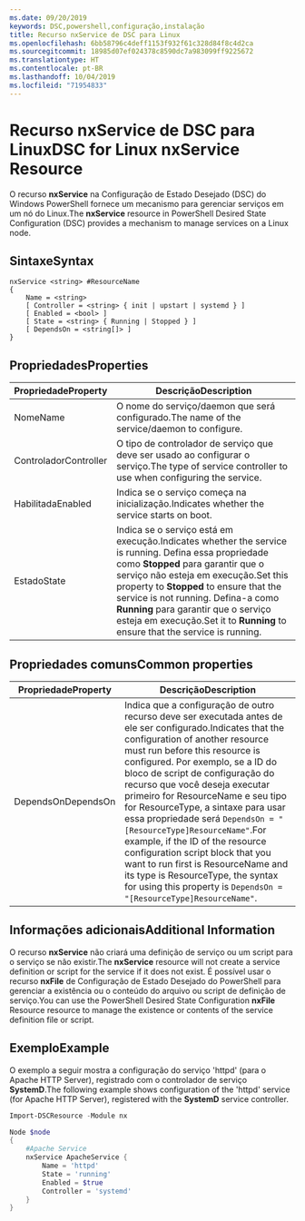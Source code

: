 ```yaml
---
ms.date: 09/20/2019
keywords: DSC,powershell,configuração,instalação
title: Recurso nxService de DSC para Linux
ms.openlocfilehash: 6bb58796c4deff1153f932f61c328d84f8c4d2ca
ms.sourcegitcommit: 18985d07ef024378c8590dc7a983099ff9225672
ms.translationtype: HT
ms.contentlocale: pt-BR
ms.lasthandoff: 10/04/2019
ms.locfileid: "71954833"
---
```

# <a name="dsc-for-linux-nxservice-resource"></a><span data-ttu-id="54b39-103">Recurso nxService de DSC para Linux</span><span class="sxs-lookup"><span data-stu-id="54b39-103">DSC for Linux nxService Resource</span></span>

<span data-ttu-id="54b39-104">O recurso **nxService** na Configuração de Estado Desejado (DSC) do Windows PowerShell fornece um mecanismo para gerenciar serviços em um nó do Linux.</span><span class="sxs-lookup"><span data-stu-id="54b39-104">The **nxService** resource in PowerShell Desired State Configuration (DSC) provides a mechanism to manage services on a Linux node.</span></span>

## <a name="syntax"></a><span data-ttu-id="54b39-105">Sintaxe</span><span class="sxs-lookup"><span data-stu-id="54b39-105">Syntax</span></span>

```Syntax
nxService <string> #ResourceName
{
    Name = <string>
    [ Controller = <string> { init | upstart | systemd } ]
    [ Enabled = <bool> ]
    [ State = <string> { Running | Stopped } ]
    [ DependsOn = <string[]> ]
}
```

## <a name="properties"></a><span data-ttu-id="54b39-106">Propriedades</span><span class="sxs-lookup"><span data-stu-id="54b39-106">Properties</span></span>

|<span data-ttu-id="54b39-107">Propriedade</span><span class="sxs-lookup"><span data-stu-id="54b39-107">Property</span></span> |<span data-ttu-id="54b39-108">Descrição</span><span class="sxs-lookup"><span data-stu-id="54b39-108">Description</span></span> |
|---|---|
|<span data-ttu-id="54b39-109">Nome</span><span class="sxs-lookup"><span data-stu-id="54b39-109">Name</span></span> |<span data-ttu-id="54b39-110">O nome do serviço/daemon que será configurado.</span><span class="sxs-lookup"><span data-stu-id="54b39-110">The name of the service/daemon to configure.</span></span> |
|<span data-ttu-id="54b39-111">Controlador</span><span class="sxs-lookup"><span data-stu-id="54b39-111">Controller</span></span> |<span data-ttu-id="54b39-112">O tipo de controlador de serviço que deve ser usado ao configurar o serviço.</span><span class="sxs-lookup"><span data-stu-id="54b39-112">The type of service controller to use when configuring the service.</span></span> |
|<span data-ttu-id="54b39-113">Habilitada</span><span class="sxs-lookup"><span data-stu-id="54b39-113">Enabled</span></span> |<span data-ttu-id="54b39-114">Indica se o serviço começa na inicialização.</span><span class="sxs-lookup"><span data-stu-id="54b39-114">Indicates whether the service starts on boot.</span></span> |
|<span data-ttu-id="54b39-115">Estado</span><span class="sxs-lookup"><span data-stu-id="54b39-115">State</span></span> |<span data-ttu-id="54b39-116">Indica se o serviço está em execução.</span><span class="sxs-lookup"><span data-stu-id="54b39-116">Indicates whether the service is running.</span></span> <span data-ttu-id="54b39-117">Defina essa propriedade como **Stopped** para garantir que o serviço não esteja em execução.</span><span class="sxs-lookup"><span data-stu-id="54b39-117">Set this property to **Stopped** to ensure that the service is not running.</span></span> <span data-ttu-id="54b39-118">Defina-a como **Running** para garantir que o serviço esteja em execução.</span><span class="sxs-lookup"><span data-stu-id="54b39-118">Set it to **Running** to ensure that the service is running.</span></span> |

## <a name="common-properties"></a><span data-ttu-id="54b39-119">Propriedades comuns</span><span class="sxs-lookup"><span data-stu-id="54b39-119">Common properties</span></span>

|<span data-ttu-id="54b39-120">Propriedade</span><span class="sxs-lookup"><span data-stu-id="54b39-120">Property</span></span> |<span data-ttu-id="54b39-121">Descrição</span><span class="sxs-lookup"><span data-stu-id="54b39-121">Description</span></span> |
|---|---|
|<span data-ttu-id="54b39-122">DependsOn</span><span class="sxs-lookup"><span data-stu-id="54b39-122">DependsOn</span></span> |<span data-ttu-id="54b39-123">Indica que a configuração de outro recurso deve ser executada antes de ele ser configurado.</span><span class="sxs-lookup"><span data-stu-id="54b39-123">Indicates that the configuration of another resource must run before this resource is configured.</span></span> <span data-ttu-id="54b39-124">Por exemplo, se a ID do bloco de script de configuração do recurso que você deseja executar primeiro for ResourceName e seu tipo for ResourceType, a sintaxe para usar essa propriedade será `DependsOn = "[ResourceType]ResourceName"`.</span><span class="sxs-lookup"><span data-stu-id="54b39-124">For example, if the ID of the resource configuration script block that you want to run first is ResourceName and its type is ResourceType, the syntax for using this property is `DependsOn = "[ResourceType]ResourceName"`.</span></span> |

## <a name="additional-information"></a><span data-ttu-id="54b39-125">Informações adicionais</span><span class="sxs-lookup"><span data-stu-id="54b39-125">Additional Information</span></span>

<span data-ttu-id="54b39-126">O recurso **nxService** não criará uma definição de serviço ou um script para o serviço se não existir.</span><span class="sxs-lookup"><span data-stu-id="54b39-126">The **nxService** resource will not create a service definition or script for the service if it does not exist.</span></span> <span data-ttu-id="54b39-127">É possível usar o recurso **nxFile** de Configuração de Estado Desejado do PowerShell para gerenciar a existência ou o conteúdo do arquivo ou script de definição de serviço.</span><span class="sxs-lookup"><span data-stu-id="54b39-127">You can use the PowerShell Desired State Configuration **nxFile** Resource resource to manage the existence or contents of the service definition file or script.</span></span>

## <a name="example"></a><span data-ttu-id="54b39-128">Exemplo</span><span class="sxs-lookup"><span data-stu-id="54b39-128">Example</span></span>

<span data-ttu-id="54b39-129">O exemplo a seguir mostra a configuração do serviço 'httpd' (para o Apache HTTP Server), registrado com o controlador de serviço **SystemD**.</span><span class="sxs-lookup"><span data-stu-id="54b39-129">The following example shows configuration of the 'httpd' service (for Apache HTTP Server), registered with the **SystemD** service controller.</span></span>

```powershell
Import-DSCResource -Module nx

Node $node
{
    #Apache Service
    nxService ApacheService {
        Name = 'httpd'
        State = 'running'
        Enabled = $true
        Controller = 'systemd'
    }
}
```